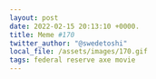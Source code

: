 ```yaml
---
layout: post
date: 2022-02-15 20:13:10 +0000.
title: Meme #170
twitter_author: "@swedetoshi"
local_file: /assets/images/170.gif
tags: federal reserve axe movie
---
```

